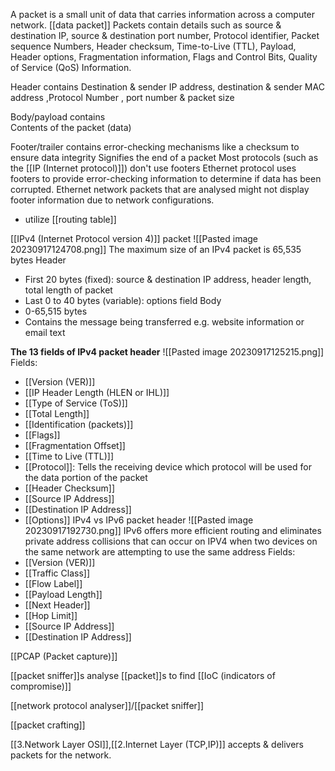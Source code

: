 A packet is a small unit of data that carries information across a computer network.
[[data packet]]
Packets contain details such as source & destination IP, source & destination port number, Protocol identifier, Packet sequence Numbers, Header checksum, Time-to-Live (TTL), Payload, Header options, Fragmentation information, Flags and Control Bits, Quality of Service (QoS) Information.

Header contains 
 Destination & sender IP address, destination & sender MAC address ,Protocol Number , port number & packet size 

Body/payload contains  
 Contents of the packet (data)

Footer/trailer 
contains error-checking mechanisms like a checksum to ensure data integrity
 Signifies the end of a packet
 Most protocols (such as the [[IP (Internet protocol)]]) don't use footers
Ethernet protocol uses footers to provide error-checking information to determine if data has been corrupted. Ethernet network packets that are analysed might not display footer information due to network configurations.

- utilize [[routing table]]

[[IPv4 (Internet Protocol version 4)]] packet
![[Pasted image 20230917124708.png]]
The maximum size of an IPv4 packet is 65,535 bytes
Header
 - First 20 bytes (fixed): source & destination IP address, header length, total length of packet
 - Last 0 to 40 bytes (variable): options field
Body
  - 0-65,515 bytes 
  - Contains the message being transferred e.g. website information or email text
  
**The 13 fields of IPv4 packet header**
![[Pasted image 20230917125215.png]] 
Fields:
 - [[Version (VER)]]
 - [[IP Header Length (HLEN or IHL)]]
 - [[Type of Service (ToS)]]
 - [[Total Length]]
 - [[Identification (packets)]]
 - [[Flags]]
 - [[Fragmentation Offset]]
 - [[Time to Live (TTL)]]
 - [[Protocol]]: Tells the receiving device which protocol will be used for the data portion of the packet
 - [[Header Checksum]]
 - [[Source IP Address]]
 - [[Destination IP Address]]
 - [[Options]]
IPv4 vs IPv6 packet header
![[Pasted image 20230917192730.png]]
IPv6 offers more efficient routing and eliminates private address collisions that can occur on IPV4 when two devices on the same network are attempting to use the same address
Fields:
- [[Version (VER)]]
- [[Traffic Class]]
- [[Flow Label]]
- [[Payload Length]]
- [[Next Header]]
- [[Hop Limit]]
- [[Source IP Address]]
- [[Destination IP Address]]


[[PCAP (Packet capture)]]

[[packet sniffer]]s analyse [[packet]]s to find [[IoC (indicators of compromise)]]

[[network protocol analyser]]/[[packet sniffer]]

[[packet crafting]]

[[3.Network Layer OSI]],[[2.Internet Layer (TCP,IP)]] accepts & delivers packets for the network.